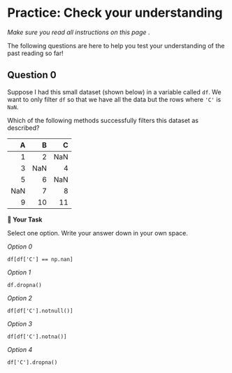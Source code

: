 # <i class="far fa-edit fa-fw"></i> Practice: Check your understanding

_Make sure you read all instructions on this page_ .

The following questions are here to help you test your understanding of the past reading so far!

## Question 0

Suppose I had this small dataset (shown below) in a variable called `df`. We want to only filter `df` so that we have all the data but the rows where `'C'` is `NaN`.

Which of the following methods successfully filters this dataset as described?

|   A |   B |   C |
| --: | --: | --: |
|   1 |   2 | NaN |
|   3 | NaN |   4 |
|   5 |   6 | NaN |
| NaN |   7 |   8 |
|   9 |  10 |  11 |

**📝 Your Task**

Select one option. Write your answer down in your own space.

_<i class="far fa-circle fa-fw"></i> Option 0_

```text
df[df['C'] == np.nan]
```

_<i class="far fa-circle fa-fw"></i> Option 1_

```text
df.dropna()
```

_<i class="far fa-circle fa-fw"></i> Option 2_

```text
df[df['C'].notnull()]
```

_<i class="far fa-circle fa-fw"></i> Option 3_

```text
df[df['C'].notna()]
```

_<i class="far fa-circle fa-fw"></i> Option 4_

```text
df['C'].dropna()
```

